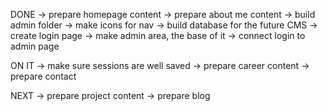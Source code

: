 DONE
-> prepare homepage content
-> prepare about me content
-> build admin folder
-> make icons for nav
-> build database for the future CMS
-> create login page
-> make admin area, the base of it
-> connect login to admin page

ON IT
-> make sure sessions are well saved
-> prepare career content
-> prepare contact

NEXT
-> prepare project content
-> prepare blog